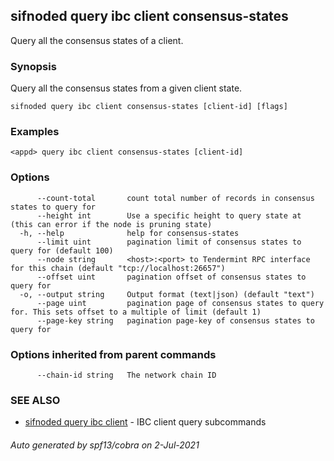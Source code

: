 ## sifnoded query ibc client consensus-states

Query all the consensus states of a client.

### Synopsis

Query all the consensus states from a given client state.

```
sifnoded query ibc client consensus-states [client-id] [flags]
```

### Examples

```
<appd> query ibc client consensus-states [client-id]
```

### Options

```
      --count-total       count total number of records in consensus states to query for
      --height int        Use a specific height to query state at (this can error if the node is pruning state)
  -h, --help              help for consensus-states
      --limit uint        pagination limit of consensus states to query for (default 100)
      --node string       <host>:<port> to Tendermint RPC interface for this chain (default "tcp://localhost:26657")
      --offset uint       pagination offset of consensus states to query for
  -o, --output string     Output format (text|json) (default "text")
      --page uint         pagination page of consensus states to query for. This sets offset to a multiple of limit (default 1)
      --page-key string   pagination page-key of consensus states to query for
```

### Options inherited from parent commands

```
      --chain-id string   The network chain ID
```

### SEE ALSO

* [sifnoded query ibc client](sifnoded_query_ibc_client.md)	 - IBC client query subcommands

###### Auto generated by spf13/cobra on 2-Jul-2021
